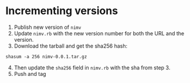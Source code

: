 # Incrementing versions

1. Publish new version of `nimv`
2. Update `nimv.rb` with the new version number for both the URL and the
   version.
3. Download the tarball and get the sha256 hash:
```shell
shasum -a 256 nimv-0.0.1.tar.gz
```
4. Then update the `sha256` field in `nimv.rb` with the sha from step 3.
5. Push and tag

